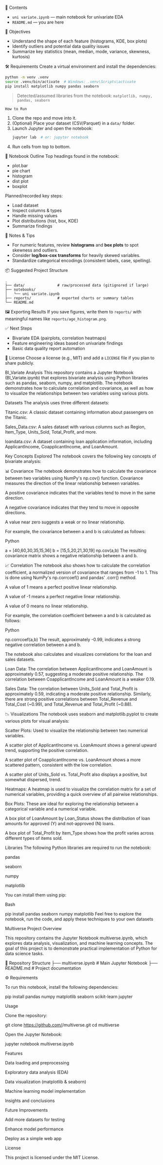 📁 Contents
- `uni variate.ipynb` — main notebook for univariate EDA
- `README.md` — you are here

 🎯 Objectives
- Understand the shape of each feature (histograms, KDE, box plots)
- Identify outliers and potential data quality issues
- Summarize key statistics (mean, median, mode, variance, skewness, kurtosis)

 🛠 Requirements
Create a virtual environment and install the dependencies:

```bash
python -m venv .venv
source .venv/bin/activate  # Windows: .venv\Scripts\activate
pip install matplotlib numpy pandas seaborn
```

> Detected/assumed libraries from the notebook: `matplotlib, numpy, pandas, seaborn`

    How to Run
1. Clone the repo and move into it.
2. (Optional) Place your dataset (CSV/Parquet) in a `data/` folder.
3. Launch Jupyter and open the notebook:
   ```bash
   jupyter lab  # or: jupyter notebook
   ```
4. Run cells from top to bottom.

 🔎 Notebook Outline
Top headings found in the notebook:
- plot.bar
- pie chart
- histogram
- dist plot
- boxplot

Planned/recorded key steps:
- Load dataset
- Inspect columns & types
- Handle missing values
- Plot distributions (hist, box, KDE)
- Summarize findings

 📝 Notes & Tips
- For numeric features, review **histograms** and **box plots** to spot skewness and outliers.
- Consider **log/box-cox transforms** for heavily skewed variables.
- Standardize categorical encodings (consistent labels, case, spelling).

📦 Suggested Project Structure
```
.
├── data/               # raw/processed data (gitignored if large)
├── notebooks/
│   └── uni variate.ipynb
├── reports/            # exported charts or summary tables
└── README.md
```

 🖼 Exporting Results
If you save figures, write them to `reports/` with meaningful names like `reports/age_histogram.png`.

 ✅ Next Steps
- Bivariate EDA (pairplots, correlation heatmaps)
- Feature engineering ideas based on univariate findings
- Basic data quality report automation

 🧾 License
Choose a license (e.g., MIT) and add a `LICENSE` file if you plan to share publicly.

BI_Variate Analysis
This repository contains a Jupyter Notebook (BI_Variate.ipynb) that explores bivariate analysis using Python libraries such as pandas, seaborn, numpy, and matplotlib. The notebook demonstrates how to calculate correlation and covariance, as well as how to visualize the relationships between two variables using various plots.

Datasets
The analysis uses three different datasets:

Titanic.csv: A classic dataset containing information about passengers on the Titanic.

Sales_Data.csv: A sales dataset with various columns such as Region, Item_Type, Units_Sold, Total_Profit, and more.

loandata.csv: A dataset containing loan application information, including ApplicantIncome, CoapplicantIncome, and LoanAmount.

Key Concepts Explored
The notebook covers the following key concepts of bivariate analysis:

📊 Covariance
The notebook demonstrates how to calculate the covariance between two variables using NumPy's np.cov() function. Covariance measures the direction of the linear relationship between variables.

A positive covariance indicates that the variables tend to move in the same direction.

A negative covariance indicates that they tend to move in opposite directions.

A value near zero suggests a weak or no linear relationship.

For example, the covariance between a and b is calculated as follows:

Python

a = [40,60,30,35,15,36]
b = [15,5,20,21,30,19]
np.cov(a,b)
The resulting covariance matrix shows a negative relationship between a and b.

📈 Correlation
The notebook also shows how to calculate the correlation coefficient, a normalized version of covariance that ranges from -1 to 1. This is done using NumPy's np.corrcoef() and pandas' .corr() method.

A value of 1 means a perfect positive linear relationship.

A value of -1 means a perfect negative linear relationship.

A value of 0 means no linear relationship.

For example, the correlation coefficient between a and b is calculated as follows:

Python

np.corrcoef(a,b)
The result, approximately -0.99, indicates a strong negative correlation between a and b.

The notebook also calculates and visualizes correlations for the loan and sales datasets.

Loan Data: The correlation between ApplicantIncome and LoanAmount is approximately 0.57, suggesting a moderate positive relationship. The correlation between CoapplicantIncome and LoanAmount is a weaker 0.19.

Sales Data: The correlation between Units_Sold and Total_Profit is approximately 0.59, indicating a moderate positive relationship. Similarly, there are strong positive correlations between Total_Revenue and Total_Cost (~0.99), and Total_Revenue and Total_Profit (~0.88).

📉 Visualizations
The notebook uses seaborn and matplotlib.pyplot to create various plots for visual analysis:

Scatter Plots: Used to visualize the relationship between two numerical variables.

A scatter plot of ApplicantIncome vs. LoanAmount shows a general upward trend, supporting the positive correlation.

A scatter plot of CoapplicantIncome vs. LoanAmount shows a more scattered pattern, consistent with the low correlation.

A scatter plot of Units_Sold vs. Total_Profit also displays a positive, but somewhat dispersed, trend.

Heatmaps: A heatmap is used to visualize the correlation matrix for a set of numerical variables, providing a quick overview of all pairwise relationships.

Box Plots: These are ideal for exploring the relationship between a categorical variable and a numerical variable.

A box plot of LoanAmount by Loan_Status shows the distribution of loan amounts for approved (Y) and not-approved (N) loans.

A box plot of Total_Profit by Item_Type shows how the profit varies across different types of items sold.

Libraries
The following Python libraries are required to run the notebook:

pandas

seaborn

numpy

matplotlib

You can install them using pip:

Bash

pip install pandas seaborn numpy matplotlib
Feel free to explore the notebook, run the code, and apply these techniques to your own datasets



Multiverse Project 
Overview

This repository contains the Jupyter Notebook multiverse.ipynb, which explores data analysis, visualization, and machine learning concepts. The goal of this project is to demonstrate practical implementation of Python for data science tasks.

📂 Repository Structure
├── multiverse.ipynb   # Main Jupyter Notebook
├── README.md          # Project documentation

⚙️ Requirements

To run this notebook, install the following dependencies:

pip install pandas numpy matplotlib seaborn scikit-learn jupyter

 Usage

Clone the repository:

git clone https://github.com/<your-username>/multiverse.git
cd multiverse


Open the Jupyter Notebook:

jupyter notebook multiverse.ipynb

 Features

Data loading and preprocessing

Exploratory data analysis (EDA)

Data visualization (matplotlib & seaborn)

Machine learning model implementation

Insights and conclusions

 Future Improvements

Add more datasets for testing

Enhance model performance

Deploy as a simple web app

 License

This project is licensed under the MIT License.
